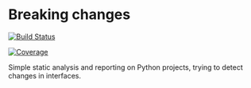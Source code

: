 # Breaking changes

[![Build Status](https://travis-ci.org/AndreaCrotti/breaking-changes.png)](https://travis-ci.org/AndreaCrotti/breaking-changes)

[![Coverage](https://coveralls.io/repos/AndreaCrotti/breaking-changes/badge.svg?branch=master&service=github)](https://coveralls.io/r/AndreaCrotti/breaking-changes)

Simple static analysis and reporting on Python projects, trying to detect changes in interfaces.
